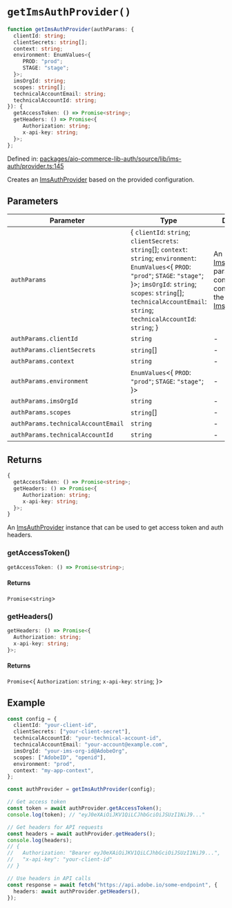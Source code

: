 # `getImsAuthProvider()`

```ts
function getImsAuthProvider(authParams: {
  clientId: string;
  clientSecrets: string[];
  context: string;
  environment: EnumValues<{
     PROD: "prod";
     STAGE: "stage";
  }>;
  imsOrgId: string;
  scopes: string[];
  technicalAccountEmail: string;
  technicalAccountId: string;
}): {
  getAccessToken: () => Promise<string>;
  getHeaders: () => Promise<{
     Authorization: string;
     x-api-key: string;
  }>;
};
```

Defined in: [packages/aio-commerce-lib-auth/source/lib/ims-auth/provider.ts:145](https://github.com/adobe/aio-commerce-sdk/blob/7b593b329256b2a01f618a3bfec89516edd0e844/packages/aio-commerce-lib-auth/source/lib/ims-auth/provider.ts#L145)

Creates an [ImsAuthProvider](../interfaces/ImsAuthProvider.md) based on the provided configuration.

## Parameters

| Parameter                          | Type                                                                                                                                                                                                                                                                     | Description                                                                                                                                                 |
| ---------------------------------- | ------------------------------------------------------------------------------------------------------------------------------------------------------------------------------------------------------------------------------------------------------------------------ | ----------------------------------------------------------------------------------------------------------------------------------------------------------- |
| `authParams`                       | \{ `clientId`: `string`; `clientSecrets`: `string`[]; `context`: `string`; `environment`: `EnumValues`\<\{ `PROD`: `"prod"`; `STAGE`: `"stage"`; \}\>; `imsOrgId`: `string`; `scopes`: `string`[]; `technicalAccountEmail`: `string`; `technicalAccountId`: `string`; \} | An [ImsAuthParams](../type-aliases/ImsAuthParams.md) parameter that contains the configuration for the [ImsAuthProvider](../interfaces/ImsAuthProvider.md). |
| `authParams.clientId`              | `string`                                                                                                                                                                                                                                                                 | -                                                                                                                                                           |
| `authParams.clientSecrets`         | `string`[]                                                                                                                                                                                                                                                               | -                                                                                                                                                           |
| `authParams.context`               | `string`                                                                                                                                                                                                                                                                 | -                                                                                                                                                           |
| `authParams.environment`           | `EnumValues`\<\{ `PROD`: `"prod"`; `STAGE`: `"stage"`; \}\>                                                                                                                                                                                                              | -                                                                                                                                                           |
| `authParams.imsOrgId`              | `string`                                                                                                                                                                                                                                                                 | -                                                                                                                                                           |
| `authParams.scopes`                | `string`[]                                                                                                                                                                                                                                                               | -                                                                                                                                                           |
| `authParams.technicalAccountEmail` | `string`                                                                                                                                                                                                                                                                 | -                                                                                                                                                           |
| `authParams.technicalAccountId`    | `string`                                                                                                                                                                                                                                                                 | -                                                                                                                                                           |

## Returns

```ts
{
  getAccessToken: () => Promise<string>;
  getHeaders: () => Promise<{
     Authorization: string;
     x-api-key: string;
  }>;
}
```

An [ImsAuthProvider](../interfaces/ImsAuthProvider.md) instance that can be used to get access token and auth headers.

### getAccessToken()

```ts
getAccessToken: () => Promise<string>;
```

#### Returns

`Promise`\<`string`\>

### getHeaders()

```ts
getHeaders: () => Promise<{
  Authorization: string;
  x-api-key: string;
}>;
```

#### Returns

`Promise`\<\{
`Authorization`: `string`;
`x-api-key`: `string`;
\}\>

## Example

```typescript
const config = {
  clientId: "your-client-id",
  clientSecrets: ["your-client-secret"],
  technicalAccountId: "your-technical-account-id",
  technicalAccountEmail: "your-account@example.com",
  imsOrgId: "your-ims-org-id@AdobeOrg",
  scopes: ["AdobeID", "openid"],
  environment: "prod",
  context: "my-app-context",
};

const authProvider = getImsAuthProvider(config);

// Get access token
const token = await authProvider.getAccessToken();
console.log(token); // "eyJ0eXAiOiJKV1QiLCJhbGciOiJSUzI1NiJ9..."

// Get headers for API requests
const headers = await authProvider.getHeaders();
console.log(headers);
// {
//   Authorization: "Bearer eyJ0eXAiOiJKV1QiLCJhbGciOiJSUzI1NiJ9...",
//   "x-api-key": "your-client-id"
// }

// Use headers in API calls
const response = await fetch("https://api.adobe.io/some-endpoint", {
  headers: await authProvider.getHeaders(),
});
```
